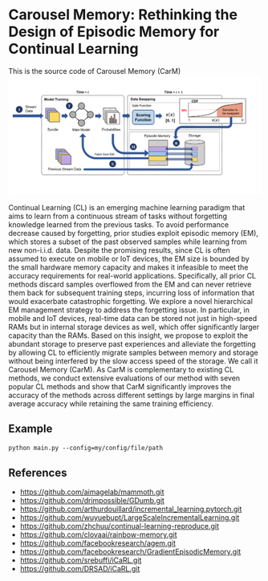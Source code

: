 # Carousel Memory: Rethinking the Design of Episodic Memory for Continual Learning

This is the source code of Carousel Memory (CarM)
![workflow](./figs/workflow_figure.png)

Continual Learning (CL) is an emerging machine learning paradigm that aims to learn from a continuous stream of tasks without forgetting knowledge learned from the previous tasks. To avoid performance decrease caused by forgetting, prior studies exploit episodic memory (EM), which stores a subset of the past observed samples while learning from new non-i.i.d. data. Despite the promising results, since CL is often assumed to execute on mobile or IoT devices, the EM size is bounded by the small hardware memory capacity and makes it infeasible to meet the accuracy requirements for real-world applications. Specifically, all prior CL methods discard samples overflowed from the EM and can never retrieve them back for subsequent training steps, incurring loss of information that would exacerbate catastrophic forgetting. We explore a novel hierarchical EM management strategy to address the forgetting issue. In particular, in mobile and IoT devices, real-time data can be stored not just in high-speed RAMs but in internal storage devices as well, which offer significantly larger capacity than the RAMs. Based on this insight, we propose to exploit the abundant storage to preserve past experiences and alleviate the forgetting by allowing CL to efficiently migrate samples between memory and storage without being interfered by the slow access speed of the storage. We call it Carousel Memory (CarM). As CarM is complementary to existing CL methods, we conduct extensive evaluations of our method with seven popular CL methods and show that CarM significantly improves the accuracy of the methods across different settings by large margins in final average accuracy while retaining the same training efficiency.

## Example
```
python main.py --config=my/config/file/path
```

## References

+ https://github.com/aimagelab/mammoth.git
+ https://github.com/drimpossible/GDumb.git
+ https://github.com/arthurdouillard/incremental_learning.pytorch.git
+ https://github.com/wuyuebupt/LargeScaleIncrementalLearning.git
+ https://github.com/zhchuu/continual-learning-reproduce.git
+ https://github.com/clovaai/rainbow-memory.git
+ https://github.com/facebookresearch/agem.git
+ https://github.com/facebookresearch/GradientEpisodicMemory.git
+ https://github.com/srebuffi/iCaRL.git
+ https://github.com/DRSAD/iCaRL.git
